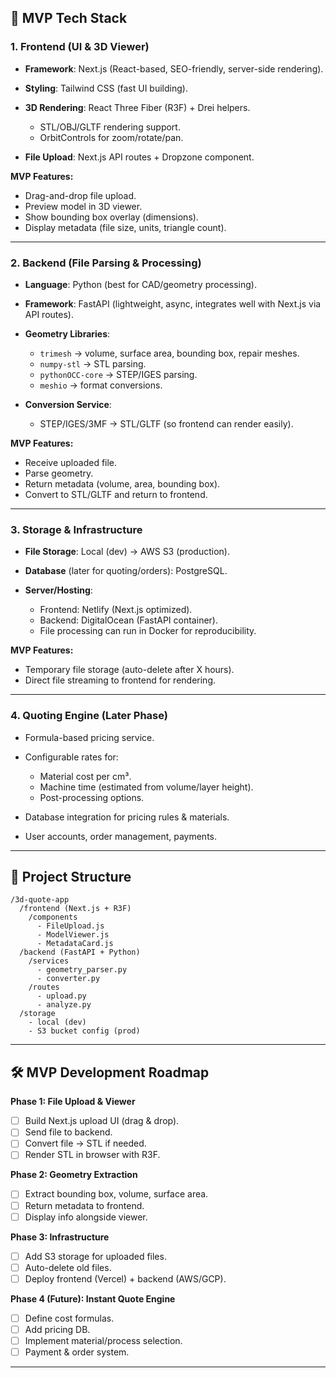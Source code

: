## 🚀 MVP Tech Stack

### 1. **Frontend (UI & 3D Viewer)**

* **Framework**: Next.js (React-based, SEO-friendly, server-side rendering).
* **Styling**: Tailwind CSS (fast UI building).
* **3D Rendering**: React Three Fiber (R3F) + Drei helpers.

  * STL/OBJ/GLTF rendering support.
  * OrbitControls for zoom/rotate/pan.
* **File Upload**: Next.js API routes + Dropzone component.

**MVP Features:**

* Drag-and-drop file upload.
* Preview model in 3D viewer.
* Show bounding box overlay (dimensions).
* Display metadata (file size, units, triangle count).

---

### 2. **Backend (File Parsing & Processing)**

* **Language**: Python (best for CAD/geometry processing).
* **Framework**: FastAPI (lightweight, async, integrates well with Next.js via API routes).
* **Geometry Libraries**:

  * `trimesh` → volume, surface area, bounding box, repair meshes.
  * `numpy-stl` → STL parsing.
  * `pythonOCC-core` → STEP/IGES parsing.
  * `meshio` → format conversions.
* **Conversion Service**:

  * STEP/IGES/3MF → STL/GLTF (so frontend can render easily).

**MVP Features:**

* Receive uploaded file.
* Parse geometry.
* Return metadata (volume, area, bounding box).
* Convert to STL/GLTF and return to frontend.

---

### 3. **Storage & Infrastructure**

* **File Storage**: Local (dev) → AWS S3 (production).
* **Database** (later for quoting/orders): PostgreSQL.
* **Server/Hosting**:

  * Frontend: Netlify (Next.js optimized).
  * Backend: DigitalOcean (FastAPI container).
  * File processing can run in Docker for reproducibility.

**MVP Features:**

* Temporary file storage (auto-delete after X hours).
* Direct file streaming to frontend for rendering.

---

### 4. **Quoting Engine (Later Phase)**

* Formula-based pricing service.
* Configurable rates for:

  * Material cost per cm³.
  * Machine time (estimated from volume/layer height).
  * Post-processing options.
* Database integration for pricing rules & materials.
* User accounts, order management, payments.

---

## 📂 Project Structure

```
/3d-quote-app
  /frontend (Next.js + R3F)
    /components
      - FileUpload.js
      - ModelViewer.js
      - MetadataCard.js
  /backend (FastAPI + Python)
    /services
      - geometry_parser.py
      - converter.py
    /routes
      - upload.py
      - analyze.py
  /storage
    - local (dev)
    - S3 bucket config (prod)
```

---

## 🛠️ MVP Development Roadmap

**Phase 1: File Upload & Viewer**

* [ ] Build Next.js upload UI (drag & drop).
* [ ] Send file to backend.
* [ ] Convert file → STL if needed.
* [ ] Render STL in browser with R3F.

**Phase 2: Geometry Extraction**

* [ ] Extract bounding box, volume, surface area.
* [ ] Return metadata to frontend.
* [ ] Display info alongside viewer.

**Phase 3: Infrastructure**

* [ ] Add S3 storage for uploaded files.
* [ ] Auto-delete old files.
* [ ] Deploy frontend (Vercel) + backend (AWS/GCP).

**Phase 4 (Future): Instant Quote Engine**

* [ ] Define cost formulas.
* [ ] Add pricing DB.
* [ ] Implement material/process selection.
* [ ] Payment & order system.

---

